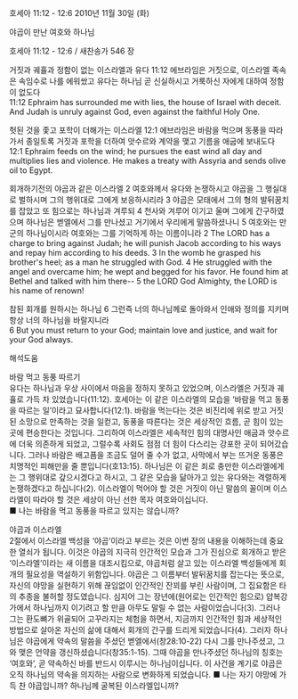 호세아 11:12 - 12:6 
2010년 11월 30일 (화)

야곱이 만난 여호와 하나님



호세아 11:12 - 12:6 / 새찬송가 546 장


거짓과 궤휼과 정함이 없는 이스라엘과 유다 
11:12 에브라임은 거짓으로, 이스라엘 족속은 속임수로 나를 에워쌌고 유다는 하나님 곧 신실하시고 거룩하신 자에게 대하여 정함이 없도다  
11:12 Ephraim has surrounded me with lies, the house of Israel with deceit. And Judah is unruly against God, even against the faithful Holy One. 

헛된 것을 좇고 포학이 더해가는 이스라엘
12:1 에브라임은 바람을 먹으며 동풍을 따라가서 종일토록 거짓과 포학을 더하여 앗수르와 계약을 맺고 기름을 애굽에 보내도다  
12:1 Ephraim feeds on the wind; he pursues the east wind all day and multiplies lies and violence. He makes a treaty with Assyria and sends olive oil to Egypt. 

회개하기전의 야곱과 같은 이스라엘
2 여호와께서 유다와 논쟁하시고 야곱을 그 행실대로 벌하시며 그의 행위대로 그에게 보응하시리라 3 야곱은 모태에서 그의 형의 발뒤꿈치를 잡았고 또 힘으로는 하나님과 겨루되 4 천사와 겨루어 이기고 울며 그에게 간구하였으며 하나님은 벧엘에서 그를 만나셨고 거기에서 우리에게 말씀하셨나니 5 여호와는 만군의 하나님이시라 여호와는 그를 기억하게 하는 이름이니라
2 The LORD has a charge to bring against Judah; he will punish Jacob according to his ways and repay him according to his deeds. 3 In the womb he grasped his brother's heel; as a man he struggled with God. 4 He struggled with the angel and overcame him; he wept and begged for his favor. He found him at Bethel and talked with him there-- 5 the LORD God Almighty, the LORD is his name of renown! 

참된 회개를 원하시는 하나님
6 그런즉 너의 하나님께로 돌아와서 인애와 정의를 지키며 항상 너의 하나님을 바랄지니라  
6 But you must return to your God; maintain love and justice, and wait for your God always.

해석도움





바람 먹고 동풍 따르기  
유다는 하나님과 우상 사이에서 마음을 정하지 못하고 있었으며, 이스라엘은 거짓과 궤휼로 가득 차 있었습니다(11:12). 호세아는 이 같은 이스라엘의 모습을 ‘바람을 먹고 동풍을 따르는 일’이라고 묘사합니다(12:1). 바람을 먹는다는 것은 비진리에 위로 받고 거짓된 소망으로 만족하는 것을 일컫고, 동풍을 따른다는 것은 세상적인 흐름, 곧 힘이 있는 곳에 편승한다는 것입니다. 그리하여 이스라엘은 세속적인 힘의 대명사인 애굽과 앗수르에 더욱 의존하게 되었고, 그럴수록 사회도 점점 더 힘이 다스리는 강포한 곳이 되어갔습니다. 그러나 바람은 배고픔을 조금도 덜어 줄 수가 없고, 사막에서 부는 뜨거운 동풍은 치명적인 피해만을 줄 뿐입니다(호13:15). 하나님은 이 같은 죄로 충만한 이스라엘에게는 그 행위대로 갚으시겠다고 하시고, 그 같은 모습을 닮아가고 있는 유다와는 격렬하게 논쟁하겠다고 하십니다(2). 이스라엘이 먹어야 할 것은 거짓이 아닌 말씀의 꼴이며 이스라엘이 따라야 할 것은 세상이 아닌 선한 목자 여호와이십니다.  
■ 나는 바람을 먹고 동풍을 따르고 있지는 않습니까? 

야곱과 이스라엘  
2절에서 이스라엘 백성을 ‘야곱’이라고 부르는 것은 이번 장의 내용을 이해하는데 중요한 열쇠가 됩니다. 이것은 야곱의 지극히 인간적인 모습과 그가 진심으로 회개하고 받은 ‘이스라엘’이라는 새 이름을 대조시킴으로, 야곱처럼 살고 있는 이스라엘 백성들에게 회개의 필요성을 역설하기 위함입니다. 야곱은 그 이름부터 발뒤꿈치를 잡는다는 뜻으로, 자신의 야망을 실현하기 위해 끊임없이 인간적인 잔꾀를 부린 사람이며, 그 집요함은 타의 추종을 불허할 정도였습니다. 심지어 그는 장년에(원어로는 인간적인 힘으로) 얍복강가에서 하나님까지 이기려고 할 만큼 아무도 말릴 수 없는 사람이었습니다(3). 그러나 그는 환도뼈가 위골되어 고꾸라지는 체험을 하면서, 지금까지 인간적인 힘과 세상적인 방법으로 살아온 자신의 삶에 대해서 회개의 간구를 드리게 되었습니다(4). 그러자 하나님은 야곱에게 약속의 말씀을 주셨던 벧엘에서(창28:10-22) 다시 그를 만나주셨고, 그와 맺은 언약을 갱신하셨습니다(창35:1-15). 그때 야곱을 만나주셨던 하나님의 칭호는 ‘여호와’, 곧 약속하신 바를 반드시 이루시는 하나님이십니다. 이 사건을 계기로 야곱은 오직 하나님의 약속을 의지하는 사람으로 변화하게 되었습니다. 
■ 나는 자기 야망에 가득 찬 야곱입니까? 하나님께 굴복된 이스라엘입니까?